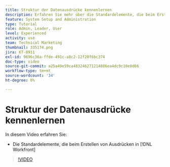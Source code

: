 ```yaml
---
title: Struktur der Datenausdrücke kennenlernen
description: Erfahren Sie mehr über die Standardelemente, die beim Erstellen von Ausdrücken in Adobe verwendet werden [!DNL Workfront].
feature: System Setup and Administration
type: Tutorial
role: Admin, Leader, User
level: Experienced
activity: use
team: Technical Marketing
thumbnail: 335174.png
jira: KT-8911
exl-id: 9696c36a-ffde-491c-a8c2-12f20f6bc374
doc-type: video
source-git-commit: a25a49e59ca483246271214886ea4dc9c10e8d66
workflow-type: tm+mt
source-wordcount: '34'
ht-degree: 0%

---
```


# Struktur der Datenausdrücke kennenlernen

In diesem Video erfahren Sie:

* Die Standardelemente, die beim Erstellen von Ausdrücken in [!DNL Workfront]

>[!VIDEO](https://video.tv.adobe.com/v/335174/?quality=12&learn=on)
